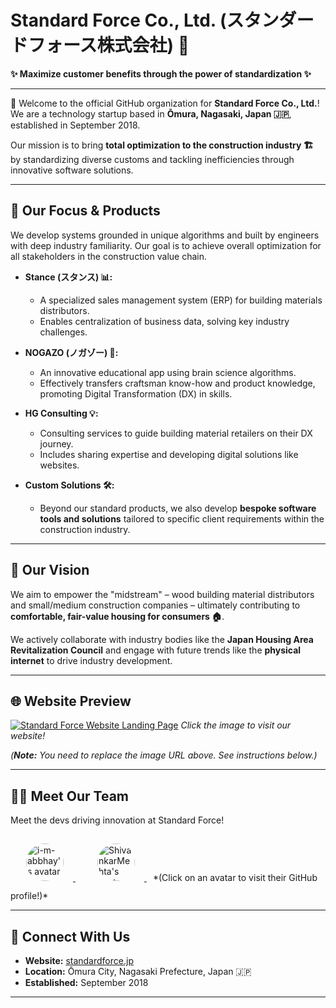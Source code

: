 # Standard Force Co., Ltd. (スタンダードフォース株式会社) 🏢

**✨ Maximize customer benefits through the power of standardization ✨**

---

👋 Welcome to the official GitHub organization for **Standard Force Co., Ltd.**! We are a technology startup based in **Ōmura, Nagasaki, Japan 🇯🇵**, established in September 2018.

Our mission is to bring **total optimization to the construction industry 🏗️** by standardizing diverse customs and tackling inefficiencies through innovative software solutions.

---

## 🎯 Our Focus & Products

We develop systems grounded in unique algorithms and built by engineers with deep industry familiarity. Our goal is to achieve overall optimization for all stakeholders in the construction value chain.

* **Stance (スタンス) 📊:**
    * A specialized sales management system (ERP) for building materials distributors.
    * Enables centralization of business data, solving key industry challenges.

* **NOGAZO (ノガゾー) 🧠:**
    * An innovative educational app using brain science algorithms.
    * Effectively transfers craftsman know-how and product knowledge, promoting Digital Transformation (DX) in skills.

* **HG Consulting 💡:**
    * Consulting services to guide building material retailers on their DX journey.
    * Includes sharing expertise and developing digital solutions like websites.

* **Custom Solutions 🛠️:**
    * Beyond our standard products, we also develop **bespoke software tools and solutions** tailored to specific client requirements within the construction industry.
---

## 🚀 Our Vision

We aim to empower the "midstream" – wood building material distributors and small/medium construction companies – ultimately contributing to **comfortable, fair-value housing for consumers 🏠**.

We actively collaborate with industry bodies like the **Japan Housing Area Revitalization Council** and engage with future trends like the **physical internet** to drive industry development.

---

## 🌐 Website Preview


[![Standard Force Website Landing Page](https://github.com/user-attachments/assets/422a2042-b0b1-4ae6-aa6a-98e9fc74f89f)](https://standardforce.jp)
*Click the image to visit our website!*

*(**Note:** You need to replace the image URL above. See instructions below.)*

---

## 🧑‍💻 Meet Our Team

Meet the devs driving innovation at Standard Force!

<a href="https://github.com/i-m-abbhay" title="i-m-abbhay" style="margin:10px;">
  <img src="https://github.com/i-m-abbhay.png?size=60" width="60px" height="60px" alt="i-m-abbhay's avatar" style="border-radius: 50%; margin: 15px;">
</a>
<a href="https://github.com/ShivankarMehta" title="ShivankarMehta"  style="margin:10px;">
  <img src="https://github.com/ShivankarMehta.png?size=60" width="60px" height="60px" alt="ShivankarMehta's avatar" style="border-radius: 50%; margin: 15px;">
</a>
*(Click on an avatar to visit their GitHub profile!)*

---

## 🔗 Connect With Us

* **Website:** [standardforce.jp](https://standardforce.jp)
* **Location:** Ōmura City, Nagasaki Prefecture, Japan 🇯🇵
* **Established:** September 2018

---
